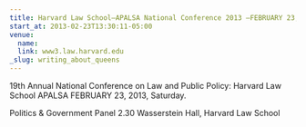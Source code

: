 ```yaml
---
title: Harvard Law School—APALSA National Conference 2013 —FEBRUARY 23, 2013, SATURDAY
start_at: 2013-02-23T13:30:11-05:00
venue:
  name:
  link: www3.law.harvard.edu
_slug: writing_about_queens
---
```


19th Annual National Conference on Law and Public Policy: Harvard Law School APALSA
FEBRUARY 23, 2013, Saturday.

Politics & Government Panel 2.30
Wasserstein Hall, Harvard Law School
